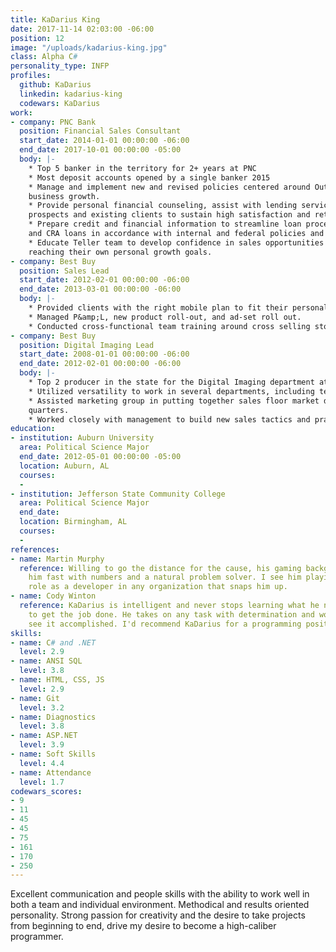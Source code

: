 ```yaml
---
title: KaDarius King
date: 2017-11-14 02:03:00 -06:00
position: 12
image: "/uploads/kadarius-king.jpg"
class: Alpha C#
personality_type: INFP
profiles:
  github: KaDarius
  linkedin: kadarius-king
  codewars: KaDarius
work:
- company: PNC Bank
  position: Financial Sales Consultant
  start_date: 2014-01-01 00:00:00 -06:00
  end_date: 2017-10-01 00:00:00 -05:00
  body: |-
    * Top 5 banker in the territory for 2+ years at PNC
    * Most deposit accounts opened by a single banker 2015
    * Manage and implement new and revised policies centered around Outreach and Workplace
    business growth.
    * Provide personal financial counseling, assist with lending services, and building relationships with
    prospects and existing clients to sustain high satisfaction and retention scores.
    * Prepare credit and financial information to streamline loan processing for mortgage, installment,
    and CRA loans in accordance with internal and federal policies and procedures.
    * Educate Teller team to develop confidence in sales opportunities and provide development in
    reaching their own personal growth goals.
- company: Best Buy
  position: Sales Lead
  start_date: 2012-02-01 00:00:00 -06:00
  end_date: 2013-03-01 00:00:00 -06:00
  body: |-
    * Provided clients with the right mobile plan to fit their personal and/or family needs.
    * Managed P&amp;L, new product roll-out, and ad-set roll out.
    * Conducted cross-functional team training around cross selling store cards with every purchase.
- company: Best Buy
  position: Digital Imaging Lead
  start_date: 2008-01-01 00:00:00 -06:00
  end_date: 2012-02-01 00:00:00 -06:00
  body: |-
    * Top 2 producer in the state for the Digital Imaging department at BestBuy
    * Utilized versatility to work in several departments, including technical support.
    * Assisted marketing group in putting together sales floor market during holiday and peak sale
    quarters.
    * Worked closely with management to build new sales tactics and practices to motivate sales team.
education:
- institution: Auburn University
  area: Political Science Major
  end_date: 2012-05-01 00:00:00 -05:00
  location: Auburn, AL
  courses:
  - 
- institution: Jefferson State Community College
  area: Political Science Major
  end_date: 
  location: Birmingham, AL
  courses:
  - 
references:
- name: Martin Murphy
  reference: Willing to go the distance for the cause, his gaming background makes
    him fast with numbers and a natural problem solver. I see him playing a critical
    role as a developer in any organization that snaps him up.
- name: Cody Winton
  reference: KaDarius is intelligent and never stops learning what he needs to know
    to get the job done. He takes on any task with determination and works hard to
    see it accomplished. I'd recommend KaDarius for a programming position.
skills:
- name: C# and .NET
  level: 2.9
- name: ANSI SQL
  level: 3.8
- name: HTML, CSS, JS
  level: 2.9
- name: Git
  level: 3.2
- name: Diagnostics
  level: 3.8
- name: ASP.NET
  level: 3.9
- name: Soft Skills
  level: 4.4
- name: Attendance
  level: 1.7
codewars_scores:
- 9
- 11
- 45
- 45
- 75
- 161
- 170
- 250
---
```


Excellent communication and people skills with the ability to work well in both a team and individual environment. Methodical and results oriented personality. Strong passion for creativity and the desire to take projects from beginning to end, drive my desire to become a high-caliber programmer.